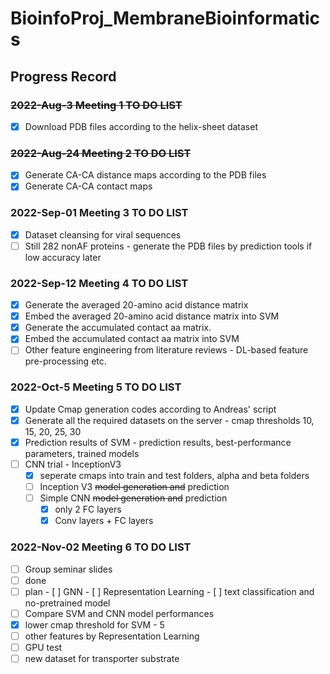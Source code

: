# BioinfoProj_MembraneBioinformatics

## Progress Record

### ~~2022-Aug-3 Meeting 1 TO DO LIST~~
- [x] Download PDB files according to the helix-sheet dataset 

### ~~2022-Aug-24 Meeting 2 TO DO LIST~~
- [x] Generate CA-CA distance maps according to the PDB files 
- [x] Generate CA-CA contact maps 

### 2022-Sep-01 Meeting 3 TO DO LIST
- [x] Dataset cleansing for viral sequences 
- [ ] Still 282 nonAF proteins - generate the PDB files by prediction tools if low accuracy later

### 2022-Sep-12 Meeting 4 TO DO LIST 
- [x] Generate the averaged 20-amino acid distance matrix
- [x] Embed the averaged 20-amino acid distance matrix into SVM
- [x] Generate the accumulated contact aa matrix.
- [x] Embed the accumulated contact aa matrix into SVM
- [ ] Other feature engineering from literature reviews - DL-based feature pre-processing etc.

### 2022-Oct-5 Meeting 5 TO DO LIST
- [x] Update Cmap generation codes according to Andreas' script
- [x] Generate all the required datasets on the server - cmap thresholds 10, 15, 20, 25, 30
- [x] Prediction results of SVM - prediction results, best-performance parameters, trained models 
- [ ] CNN trial - InceptionV3
  - [x] seperate cmaps into train and test folders, alpha and beta folders
  - [ ] Inception V3 ~~model generation and~~ prediction
  - [ ] Simple CNN ~~model generation and~~ prediction
    - [x] only 2 FC layers
    - [x] Conv layers + FC layers 

### 2022-Nov-02 Meeting 6 TO DO LIST
- [ ]  Group seminar slides 
  - [ ]  done
  - [ ]  plan
    - [ ]  GNN
    - [ ]  Representation Learning
    - [ ]  text classification and no-pretrained model
- [ ]  Compare SVM and CNN model performances 
- [x]  lower cmap threshold for SVM - 5
- [ ]  other features by Representation Learning
- [ ]  GPU test
- [ ]  new dataset for transporter substrate
